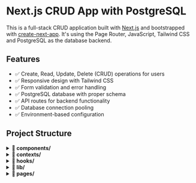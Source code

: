 # Next.js CRUD App with PostgreSQL

This is a full-stack CRUD application built with [Next.js](https://nextjs.org) and bootstrapped with [create-next-app](https://nextjs.org/docs/pages/api-reference/create-next-app). It's using the Page Router, JavaScript, Tailwind CSS and PostgreSQL as the database backend.

## Features

- ✅ Create, Read, Update, Delete (CRUD) operations for users
- ✅ Responsive design with Tailwind CSS
- ✅ Form validation and error handling
- ✅ PostgreSQL database with proper schema
- ✅ API routes for backend functionality
- ✅ Database connection pooling
- ✅ Environment-based configuration

## Project Structure

<details>
   <summary>
      <strong>📁 components/</strong>
   </summary>

   - `ConfirmModal.js` # Reusable confirmation dialog
   - `icons.js` # Centralized icon exports
   - `Layout.js` # Main app layout with header/sidebar
   - `ProfileMenu.js` # Dropdown menu for user profile
   - `Sidebar.js` # Sidebar navigation component
   - `SignupForm.js` # Signup form component
   - `TaskActionSelect.js` # Dropdown for task actions
   - `TaskList.js` # Task listing UI
   <details>
      <summary>
         <strong>📁 TasksForm/</strong>
      </summary>

      - `CreateForm.js` # Form for creating a new task
      - `index.js` # Exports task form components
   </details>

   - `TasksLayout.js` # Layout for task-related pages
   - `Toast.js` # Notification/toast component
   - `UserActionSelect.js` # Dropdown for user actions
   - `UserForm.js` # Form for adding/editing users
   - `UserList.js` # User listing UI
   - `UsersLayout.js` # Layout for user-related pages
</details>

<details>
   <summary>
      <strong>📁 contexts/</strong>
   </summary>

   - `TasksContext.js` # Context provider for tasks state
   - `UsersContext.js` # Context provider for users state
</details>

<details>
   <summary>
      <strong>📁 hooks/</strong>
   </summary>

   - `useTasksForm.js` # Custom hook for task form logic
</details>

<details>
   <summary>
      <strong>📁 lib/</strong>
   </summary>

   - `authOptions.js` # NextAuth configuration
   - `dataService.js` # Data access layer with PostgreSQL
   - `db.js` # Database connection setup
   - `utils.js` # Utility/helper functions
</details>

<details>
   <summary>
      <strong>📁 pages/</strong>
   </summary>
   <details>
      <summary>
         <strong>📁 api/</strong>
      </summary>
      <details>
         <summary>
            <strong>📁 auth/</strong>
         </summary>

         - `[...nextauth].js` # NextAuth API route
         - `signup.js` # Signup API route
      </details>
      <details>
         <summary>
            <strong>📁 tasks/</strong>
         </summary>

         - `[id].js` # Single task API route
         - `[id]/users.js` # Manage users for a task
         - `tasks.js` # Tasks collection API
      </details>
      <details>
         <summary>
            <strong>📁 users/</strong>
         </summary>

         - `[id].js` # Single user API route
         - `users.js` # Users collection API
      </details>
   </details>

   <details>
      <summary>
         <strong>📁 auth/</strong>
      </summary>

      - `index.js` # Auth landing page
      - `login.js` # Login page
      - `signup.js` # Signup page
   </details>

   <details>
      <summary>
         <strong>📁 tasks/</strong>
      </summary>
      <details>
         <summary>
            <strong>📁 [id]/</strong>
         </summary>

         - `edit.js` # Edit task page
         - `users.js` # Assign users to task
      </details>

      - `index.js` # Tasks list page
      - `new.js` # Create task page
   </details>

   <details>
      <summary>
         <strong>📁 users/</strong>
      </summary>
      <details>
         <summary>
            <strong>📁 [id]/</strong>
         </summary>

         - `edit.js` # Edit user page
         - `tasks.js` # View user's tasks
      </details>

      - `index.js` # Users list page
   </details>

   <details>
      <summary>
         <strong>📁 profile/</strong>
      </summary>

      - `index.js` # User profile page
   </details>

   - `_app.js` # Custom App component
   - `_document.js` # Custom Document
   - `index.js` # Home page
</details>

<details>
   <summary>
      <strong>📁 public/</strong> # Static assets
   </summary>
</details>

<details>
   <summary>
      <strong>📁 scripts/</strong>
   </summary>

   - `seed.js` # DB seeding script
</details>

<details>
   <summary>
      <strong>📁 styles/</strong>
   </summary>

   - `globals.css` # Global Tailwind styles
</details>

- `eslint.config.mjs` # ESLint configuration
- `jsconfig.json` # Path aliases
- `next.config.mjs` # Next.js configuration
- `package.json`
- `postcss.config.js` # PostCSS config for Tailwind
- `tailwind.config.js` # Tailwind configuration
- `README.md`

## Getting Started
### Prerequisites

- Node.js (version 14 or higher)
- npm or yarn
- PostgreSQL (version 12 or higher)

### Installation

1. Clone or create the project directory
2. Install dependencies:
   ```bash
   npm install
   ```
3. Set up PostgreSQL database:
   - Create a new PostgreSQL database
   - Run the seed script to create the required tables and demo data: `node scripts/seed.js` 
   
4. Configure environment variables:
   - Create a `.env.local` file in the root directory with the following variables:

   ```env
   # Database Configuration
   PGHOST=localhost
   PGUSER=user_in_pgadmin
   PGPASSWORD=password_of_pgadmin
   PGDATABASE=nextcrud
   PGPORT=5432
   NEXTAUTH_SECRET=your_secret_key
   # Optional: Connection pool settings
   DB_POOL_MIN=2
   DB_POOL_MAX=10
   ```
5. Run the development server:
   ```bash
   npm run dev
   ```
6. Open [http://localhost:3000](http://localhost:3000) in your browser

You can start editing the page by modifying `pages/index.js`. The page auto-updates as you edit the file.

## Database Setup
Tables are created and seeded using scripts/seed.js.

```sql
-- Optional: Create an index on email for better performance
CREATE INDEX idx_users_email ON users(email);
```

## API Endpoints
### Users Collection (`/api/users`)
- **GET**: Retrieve all users
- **POST**: Create a new user

### Individual User (`/api/users/[id]`)
- **GET**: Retrieve a specific user
- **PUT**: Update a specific user
- **DELETE**: Delete a specific user

### Tasks Collection (`/api/tasks`)
- **GET**: Retrieve all tasks
- **POST**: Create a new task

### Individual Task (`/api/tasks/[id]`)
- **GET**: Retrieve a specific task
- **PUT**: Update a specific task
- **DELETE**: Delete a specific task

### Task Users (`/api/tasks/[id]/users`)
- **GET**: List users assigned to a task
- **POST**: Assign a user to a task
- **DELETE**: Remove a user from a task

### Authentication (`/api/auth`)
- **POST** `/auth/signup`: Register new user
- `[...nextauth].js`: NextAuth handler for login/session

## Data Storage
The application uses PostgreSQL for data persistence with the following features:
- **Connection pooling** via pg.Pool (lib/db.js)
- **Prepared statements** for security and performance
- **Transaction support** for data integrity
- **Automatic timestamps** for created_at and updated_at fields
- **Email uniqueness** constraint

## Development
### Adding New Fields
To add new fields to the user model:
1. **Update database schema (via a migration or directly in scripts/seed.js)**
2. **Update data access methods** in `lib/dataService.js`
3. **Update forms** in `components/UserForm.js, components/TasksForm/`
4. **Update API routes** in `pages/api/...`
5. **Update the display components** as needed

### Database Migrations
For production deployments, consider implementing a migration system:

1. Create migration files in a `migrations/` directory
2. Use tools like `node-pg-migrate` or `knex.js` for migration management
3. Run migrations as part of your deployment process

### Performance Optimization
- Use connection pooling (already configured in `lib/db.js`)
- Add database indexes for frequently queried fields
- Consider implementing caching for read-heavy operations
- Use pagination for large datasets

### Security Considerations
- Environment variables are used for database credentials
- Prepared statements prevent SQL injection
- Input validation is implemented in API routes
- Email uniqueness is enforced at the database level

## Production Deployment
### Database Setup
1. Set up a PostgreSQL database (e.g., using services like AWS RDS, Heroku Postgres, or Supabase)
2. Run the schema creation script
3. Environment variables needed in production:

```env
DATABASE_URL=postgresql://username:password@host:port/database_name
NEXTAUTH_SECRET=your_secret
NEXTAUTH_URL=https://your-domain.com
NODE_ENV=production
```

### Deployment Platforms
This app can be deployed on:
- Vercel (recommended for Next.js)
- Netlify
- AWS
- Heroku
- Any Node.js hosting platform

Make sure your hosting platform supports PostgreSQL connections and environment variables.

## Troubleshooting
### Common Issues
1. **Database connection errors:**
   - Verify DATABASE_URL is correct
   - Ensure PostgreSQL is running
   - Check firewall settings
2. **Schema errors:**
   - Ensure the database schema is properly created
   - Check table and column names match the code
3. **Environment variable issues:**
   - Verify `.env.local` exists and has correct values
   - Restart the development server after changes

### Development Tips
- Check the browser's network tab for API request/response details
- Use PostgreSQL logs to debug database-related issues
- Consider using a database GUI tool like pgAdmin for easier database management

## Learn More
To learn more about Next.js, take a look at the following resources:
- [Next.js Documentation](https://nextjs.org/docs) - learn about Next.js features and API.
- [Learn Next.js](https://nextjs.org/learn-pages-router) - an interactive Next.js tutorial.
You can check out [the Next.js GitHub repository](https://github.com/vercel/next.js)

## License
This project is open source and available under the [MIT License](LICENSE).